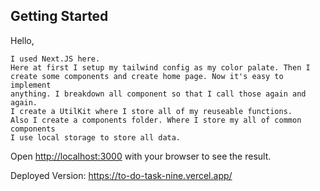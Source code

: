 
## Getting Started
Hello,
````````````````````````````````````````````````````````````````````````````````````````````````````````````````````````````````````
I used Next.JS here.
Here at first I setup my tailwind config as my color palate. Then I create some components and create home page. Now it's easy to implement
anything. I breakdown all component so that I call those again and again. 
I create a UtilKit where I store all of my reuseable functions. 
Also I create a components folder. Where I store my all of common components
I use local storage to store all data.
````````````````````````````````````````````````````````````````````````````````````````````````````````````````````````````````````

Open [http://localhost:3000](http://localhost:3000) with your browser to see the result.

Deployed Version: https://to-do-task-nine.vercel.app/
